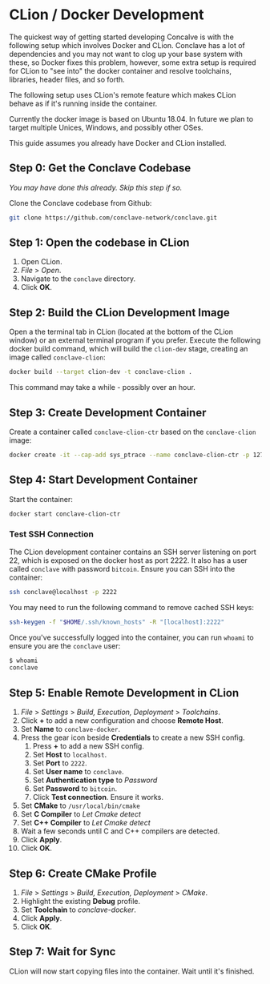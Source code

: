 # CLion / Docker Development

The quickest way of getting started developing Concalve is with the following
setup which involves Docker and CLion. Conclave has a lot of dependencies and you
may not want to clog up your base system with these, so Docker fixes this problem,
however, some extra setup is required for CLion to "see into" the docker container
and resolve toolchains, libraries, header files, and so forth.

The following setup uses CLion's remote feature which makes CLion behave as if 
it's running inside the container.

Currently the docker image is based on Ubuntu 18.04. In future we plan to target
multiple Unices, Windows, and possibly other OSes.

This guide assumes you already have Docker and CLion installed.

## Step 0: Get the Conclave Codebase

*You may have done this already. Skip this step if so.*

Clone the Conclave codebase from Github:

```bash
git clone https://github.com/conclave-network/conclave.git
```

## Step 1: Open the codebase in CLion

1. Open CLion.
2. *File* > *Open*.
3. Navigate to the `conclave` directory.
4. Click **OK**.

## Step 2: Build the CLion Development Image

Open a the terminal tab in CLion (located at the bottom of the CLion window) or
an external terminal program if you prefer. Execute the following docker build 
command, which will build the `clion-dev` stage, creating an image called 
`conclave-clion`:

```bash
docker build --target clion-dev -t conclave-clion .
```

This command may take a while - possibly over an hour.

## Step 3: Create Development Container

Create a container called `conclave-clion-ctr` based on the `conclave-clion` image:

```bash
docker create -it --cap-add sys_ptrace --name conclave-clion-ctr -p 127.0.0.1:2222:22 conclave-clion
```

## Step 4: Start Development Container

Start the container:

```bash
docker start conclave-clion-ctr
```

### Test SSH Connection

The CLion development container contains an SSH server listening on port 22, which
is exposed on the docker host as port 2222. It also has a user called `conclave` with
password `bitcoin`. Ensure you can SSH into the container:

```bash
ssh conclave@localhost -p 2222
```

You may need to run the following command to remove cached SSH keys:

```bash
ssh-keygen -f "$HOME/.ssh/known_hosts" -R "[localhost]:2222"
```

Once you've successfully logged into the container, you can run `whoami` to ensure you
are the `conclave` user:

```bash
$ whoami
conclave
```

## Step 5: Enable Remote Development in CLion

1. *File* > *Settings* > *Build, Execution, Deployment* > *Toolchains*.
2. Click **+** to add a new configuration and choose **Remote Host**.
3. Set **Name** to `conclave-docker`.
4. Press the gear icon beside **Credentials** to create a new SSH config.
    1. Press **+** to add a new SSH config.
    2. Set **Host** to `localhost`.
    3. Set **Port** to `2222`.
    3. Set **User name** to `conclave`.
    4. Set **Authentication type** to *Password*
    5. Set **Password** to `bitcoin`.
    6. Click **Test connection**. Ensure it works.
5. Set **CMake** to `/usr/local/bin/cmake`
6. Set **C Compiler** to *Let Cmake detect*
7. Set **C++ Compiler** to *Let Cmake detect*
8. Wait a few seconds until C and C++ compilers are detected.
9. Click **Apply**.
10. Click **OK**.

## Step 6: Create CMake Profile

1. *File* > *Settings* > *Build, Execution, Deployment* > *CMake*.
2. Highlight the existing **Debug** profile.
3. Set **Toolchain** to *conclave-docker*.
9. Click **Apply**.
10. Click **OK**.

## Step 7: Wait for Sync

CLion will now start copying files into the container. Wait until it's finished.
